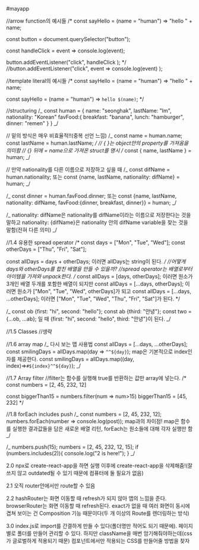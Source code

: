 #mayapp

//arrow function의 예시들
/\*
const sayHello = (name = "human") => "hello " + name;

const button = document.querySelector("button");

const handleClick = event => console.log(event);

button.addEventListener("click", handleClick );
\*/
//button.addEventListener("click", event => console.log(event) );

//template literal의 예시들
/\*
const sayHello = (name = "human") => "hello " + name;

const sayHello = (name = "human") => `hello $(name)`;
\*/

//structuring
/_
const human = {
name: "seonghak",
lastName: "Im",
nationality: "Korean"
favFood:{
breakfast: "banana",
lunch: "hamburger",
dinner: "remen"
}
}
_/

// 밑의 방식은 매우 비효율적!!(중복 선언 느낌)
/_
const name = human.name;
const lastName = human.lastName;
_/
// { }는 object안의 property를 가져옴을 의미함
// {} 뒤에 = name으로 가져온 struct를 명시
/_
const { name, lastName } = human;
_/

// 만약 nationality를 다른 이름으로 저장하고 싶을 때
/_
const difName = human.nationality;
또는
const {name, lastName, nationality: difName} = human;
_/

/_
const dinner = human.favFood.dinner;
또는
const {name, lastName, nationality: difName, favFood:{dinner, breakfast, dinner}} = human;
_/

/_
nationality: difName은 nationality를 difName이라는 이름으로 저장한다는 것을 말하고
nationality: {difName}은 nationality 안의 difName variable을 찾는 것을 말함(전혀 다른 의미)
_/

//1.4 유용한 spread operator
/\*
const days = ["Mon", "Tue", "Wed"];
const otherDays = ["Thu", "Fri", "Sat"];

const allDays = days + otherDays;
이러면 allDays는 string이 된다.
_/
//어떻게 days와 otherDays를 합친 배열을 만들 수 있을까?
//spread operator는 배열로부터 아이템을 가져와 unpack한다.
/_
const allDays = [days, otherDays];
이러면 원소가 3개인 배열 두개를 포함한 배열이 되지만
const allDays = [...days, otherDays];
이러면 원소가 ["Mon", "Tue", "Wed", otherDays]가 되고
const allDays = [...days, ...otherDays];
이러면 ["Mon", "Tue", "Wed", "Thu", "Fri", "Sat"]가 된다.
\*/

/_
const ob {first: "hi", second: "hello"};
const ab {third: "안녕"};
const two = {...ob, ...ab};
일 때 {first: "hi", second: "hello", third: "안녕"}이 된다.
_/

//1.5 Classes
//생략

//1.6 array map
/_ 다시 보는 맵 사용법
const allDays = [...days, ...otherDays];
const smilingDays = allDays.map(day => `^^${day}`);
map은 기본적으로 index인자를 제공한다.
const smilingDays = allDays.map((day, index)=>`#${index}^^${day}`);
_/

//1.7 Array filter
//filter는 함수를 실행해 true를 반환하는 값만 array에 넣는다.
/\*
const numbers = [2, 45, 232, 12]

const biggerThan15 = numbers.filter(num => num>15)
biggerThan15 = [45, 232]
\*/

//1.8 forEach includes push
/_
const numbers = [2, 45, 232, 12];
numbers.forEach(number => console.log(post));
map과의 차이점! map은 함수를 실행한 결과값들을 담은 새로운 배열 리턴, forEach는 원소들에 대해 각자 실행만 함
_/

/_
numbers.push(15);
numbers = [2, 45, 232, 12, 15];
if (numbers.includes(2)){
console.log("2 is here!");
}
_/

2.0
npx로 create-react-app을 하면 실행 이후에 create-react-app을 삭제해줌!(잘 쓰지 않고 outdated될 수 있기 때문에 컴퓨터에 둘 필요가 없음)

2.1
오직 router안에서만 route할 수 있음

2.2
hashRouter는 화면 이동할 때 refresh가 되지 않아 앱의 느낌을 준다.
browserRouter는 화면 이동할 때 refresh된다.
exact가 없을 때 여러 화면이 동시에 겹쳐 보이는 건 Composition 기능 때문이다(두 개 이상의 Route를 렌더링하는 방식)

3.0
index.js로 import를 간결하게 만들 수 있다(폴더명만 적어도 되기 때문에).
페이지별로 폴더를 만들어 관리할 수 있다.
하지만 className을 매번 암기해줘야하는데(css가 글로벌하게 적용되기 때문)
컴포넌트에서만 적용되는 CSS를 만들어줄 방법을 찾자
